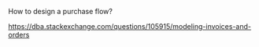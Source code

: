 How to design a purchase flow?

https://dba.stackexchange.com/questions/105915/modeling-invoices-and-orders
